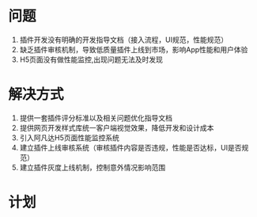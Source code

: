# 问题
1. 插件开发没有明确的开发指导文档（接入流程，UI规范，性能规范）
2. 缺乏插件审核机制，导致低质量插件上线到市场，影响App性能和用户体验
4. H5页面没有做性能监控,出现问题无法及时发现
# 解决方式
1. 提供一套插件评分标准以及相关问题优化指导文档
2. 提供网页开发样式库统一客户端视觉效果，降低开发和设计成本
3. 引入阿凡达H5页面性能监控系统
4. 建立插件上线审核系统（审核插件内容是否违规，性能是否达标，UI是否规范）
5. 建立插件灰度上线机制，控制意外情况影响范围

# 计划

